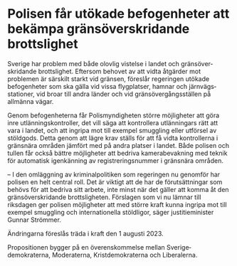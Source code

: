 # Polisen får utökade befogenheter att bekämpa gränsöverskridande brottslighet

Sverige har problem med både olovlig vistelse i landet och gräns­över­skridande brottslighet. Eftersom behovet av att vidta åtgärder mot problemen är särskilt starkt vid gränsen, föreslår regeringen utökade befogen­heter som ska gälla vid vissa flyg­platser, hamnar och järn­vägs­stationer, vid broar till andra länder och vid gräns­över­gångs­ställen på allmänna vägar.

Genom befogen­heterna får Polis­myndig­heten större möjlig­heter att göra inre utlän­nings­kontroller, det vill säga att kontrol­lera utlän­ningars rätt att vara i landet, och att ingripa mot till exempel smugg­ling eller utförsel av stöld­gods. Detta genom att lägre krav ställs för att få vidta kontrol­lerna i gräns­nära områden jämfört med på andra platser i landet. Både polisen och tullen får också bättre möjlig­heter att bedriva kamera­bevak­ning med teknik för auto­matisk igen­känning av regist­rerings­nummer i gräns­nära områden.

– I den omläggning av kriminal­politiken som regeringen nu genom­för har polisen en helt central roll. Det är viktigt att de har de förut­sätt­ningar som behövs för att bedriva sitt arbete, inte minst när det gäller att komma åt den gräns­över­skridande brotts­lig­heten. Förslagen som vi nu lämnar till riksdagen ger polisen möjlig­heter att med större kraft kunna ingripa mot till exempel smuggling och inter­natio­nella stöldligor, säger justitie­minister Gunnar Strömmer.

Ändringarna föreslås träda i kraft den 1 augusti 2023.

Propositionen bygger på en överens­kommelse mellan Sverige­demokraterna, Moderaterna, Krist­demokraterna och Liberalerna.
